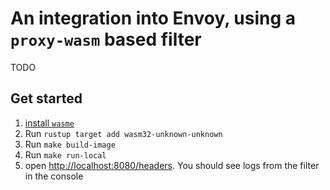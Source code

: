 # An integration into Envoy, using a `proxy-wasm` based filter

TODO

## Get started

1. [install `wasme`](https://docs.solo.io/web-assembly-hub/latest/installation/)
1. Run `rustup target add wasm32-unknown-unknown`
1. Run `make build-image`
1. Run `make run-local`
1. open <http://localhost:8080/headers>. You should see logs from the filter in
   the console

